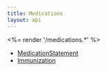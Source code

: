 ```yaml
---
title: Medications
layout: api
---
```


<%= render '/medications.*' %>
* [MedicationStatement](../medications/medication-statement)
* [Immunization](../medications/immunization)
